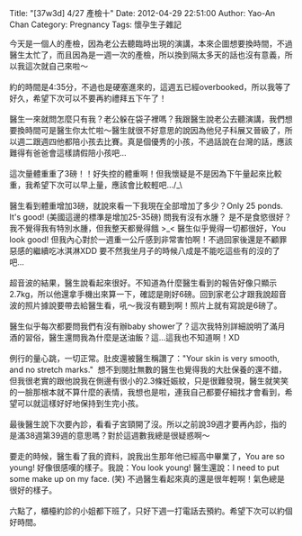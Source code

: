 Title: "[37w3d] 4/27 產檢十"
Date: 2012-04-29 22:51:00
Author: Yao-An Chan
Category: Pregnancy
Tags: 懷孕生子雜記


<div class='post'>
今天是一個人的產檢，因為老公去聽臨時出現的演講，本來企圖想要換時間，不過醫生太忙了，而且因為是一週一次的產檢，所以換到隔太多天的話也沒有意義，所以我這次就自己來啦～<br /><br />約的時間是4:35分，不過也是硬塞進來的，這週五已經overbooked，所以我等了好久，希望下次可以不要再約禮拜五下午了！<br /><br />醫生一來就問怎麼只有我？老公躲在袋子裡嗎？我跟醫生說老公去聽演講，我們想要換時間可是醫生你太忙啦～醫生就很不好意思的說因為他兒子科展又晉級了，所以週二跟週四他都陪小孩去比賽。真是個優秀的小孩，不過話說在台灣的話，應該難得有爸爸會這樣請假陪小孩吧...<br /><br />這次量體重重了3磅！！好失控的體重啊！但我懷疑是不是因為下午量起來比較重，我希望下次可以早上量，應該會比較輕吧.../_\<br /><br />醫生看到體重增加3磅，就說來看一下我現在全部增加了多少？Only 25 ponds. It's good! (美國這邊的標準是增加25-35磅) 問我有沒有水腫？ 是不是食慾很好？ 我不覺得我有特別水腫，但我整天都覺得餓 &gt;_&lt; 醫生似乎覺得一切都很好，You look good! 但我內心對於一週重一公斤感到非常害怕啊！不過回家後還是不顧罪惡感的繼續吃冰淇淋XDD 要不然我坐月子的時候八成是不能吃這些有的沒的了吧...<br /><br />超音波的結果，醫生說看起來很好。不知道為什麼醫生看到的報告好像只顯示2.7kg，所以他還拿手機出來算一下，確認是剛好6磅。回到家老公才跟我說超音波的照片據說要帶去給醫生看，吼～我沒有聽到啊！照片上就有寫說是6磅了。<br /><br />醫生似乎每次都要問我們有沒有辦baby shower了？這次我特別詳細說明了滿月酒的習俗，醫生還問我為什麼是送油飯？這...這我也不知道啊！XD<br /><br />例行的量心跳，一切正常。肚皮還被醫生稱讚了："Your skin is very smooth, and no stretch marks." &nbsp;想不到閱肚無數的醫生也覺得我的大肚保養的還不錯，但我很老實的跟他說我在側邊有很小的2.3條妊娠紋，只是很難發現，醫生就笑笑的一臉那根本就不算什麼的表情，我想也是啦，連我自己都要仔細找才會看到，希望可以就這樣好好地保持到生完小孩。<br /><br />最後醫生說下次要內診，看看子宮頸開了沒。所以之前說39週才要再內診，指的是滿38週第39週的意思嗎？對於這週數我總是很疑惑啊～<br /><br />要走的時候，醫生看了我的資料，說我出生那年他已經高中畢業了，You are so young! 好像很感嘆的樣子。我說：You look young! 醫生還說：I need to put some make up on my face. (笑) 不過醫生看起來真的還是很年輕啊！氣色總是很好的樣子。<br /><br />六點了，櫃檯約診的小姐都下班了，只好下週一打電話去預約。希望下次可以約個好時間。</div>
